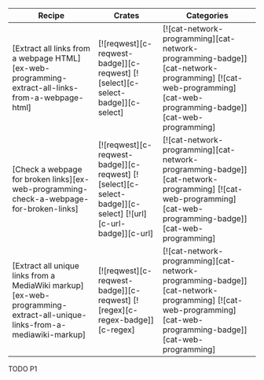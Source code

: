 | Recipe | Crates | Categories |
|--------|--------|------------|
| [Extract all links from a webpage HTML][ex-web-programming-extract-all-links-from-a-webpage-html] | [![reqwest][c-reqwest-badge]][c-reqwest] [![select][c-select-badge]][c-select] | [![cat-network-programming][cat-network-programming-badge]][cat-network-programming] [![cat-web-programming][cat-web-programming-badge]][cat-web-programming] |
| [Check a webpage for broken links][ex-web-programming-check-a-webpage-for-broken-links] | [![reqwest][c-reqwest-badge]][c-reqwest] [![select][c-select-badge]][c-select] [![url][c-url-badge]][c-url] | [![cat-network-programming][cat-network-programming-badge]][cat-network-programming] [![cat-web-programming][cat-web-programming-badge]][cat-web-programming] |
| [Extract all unique links from a MediaWiki markup][ex-web-programming-extract-all-unique-links-from-a-mediawiki-markup] | [![reqwest][c-reqwest-badge]][c-reqwest] [![regex][c-regex-badge]][c-regex] | [![cat-network-programming][cat-network-programming-badge]][cat-network-programming] [![cat-web-programming][cat-web-programming-badge]][cat-web-programming] |

<div class="hidden">
TODO P1
</div>

